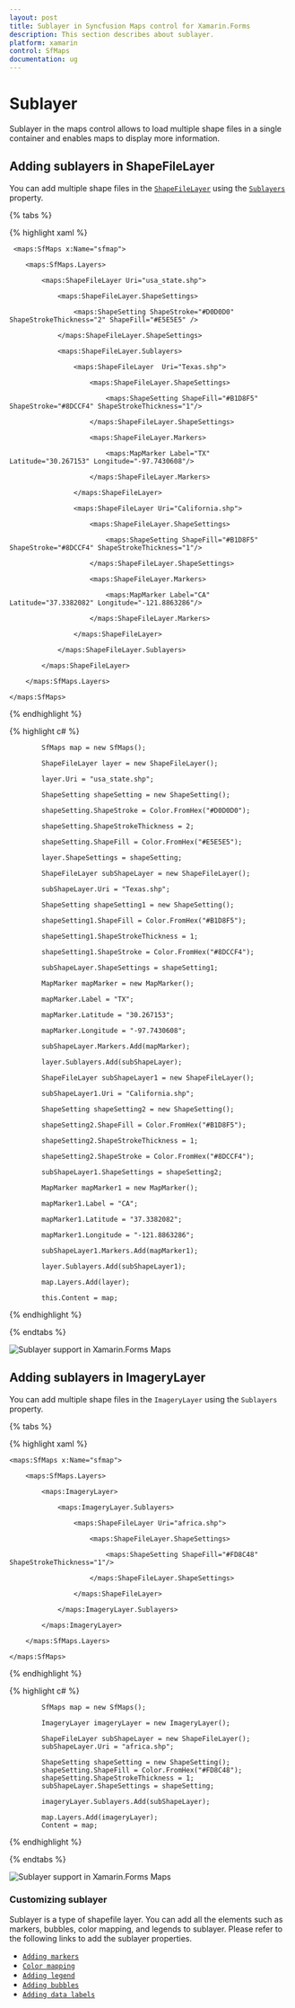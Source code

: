 ```yaml
---
layout: post
title: Sublayer in Syncfusion Maps control for Xamarin.Forms
description: This section describes about sublayer.
platform: xamarin
control: SfMaps
documentation: ug
---
```


# Sublayer

Sublayer in the maps control allows to load multiple shape files in a single container and enables maps to display more information.

## Adding sublayers in ShapeFileLayer

You can add multiple shape files in the [`ShapeFileLayer`](https://help.syncfusion.com/cr/cref_files/xamarin/Syncfusion.SfMaps.XForms~Syncfusion.SfMaps.XForms.ShapeFileLayer.html) using the [`Sublayers`](https://help.syncfusion.com/cr/cref_files/xamarin/Syncfusion.SfMaps.XForms~Syncfusion.SfMaps.XForms.ShapeFileLayer~Sublayers.html) property.

{% tabs %}

{% highlight xaml %}

     <maps:SfMaps x:Name="sfmap">

        <maps:SfMaps.Layers>

            <maps:ShapeFileLayer Uri="usa_state.shp">

                <maps:ShapeFileLayer.ShapeSettings>

                    <maps:ShapeSetting ShapeStroke="#D0D0D0" ShapeStrokeThickness="2" ShapeFill="#E5E5E5" />

                </maps:ShapeFileLayer.ShapeSettings>

                <maps:ShapeFileLayer.Sublayers>

                    <maps:ShapeFileLayer  Uri="Texas.shp">

                        <maps:ShapeFileLayer.ShapeSettings>

                            <maps:ShapeSetting ShapeFill="#B1D8F5" ShapeStroke="#8DCCF4" ShapeStrokeThickness="1"/>

                        </maps:ShapeFileLayer.ShapeSettings>

                        <maps:ShapeFileLayer.Markers>

                            <maps:MapMarker Label="TX" Latitude="30.267153" Longitude="-97.7430608"/>

                        </maps:ShapeFileLayer.Markers>

                    </maps:ShapeFileLayer>

                    <maps:ShapeFileLayer Uri="California.shp">

                        <maps:ShapeFileLayer.ShapeSettings>

                            <maps:ShapeSetting ShapeFill="#B1D8F5" ShapeStroke="#8DCCF4" ShapeStrokeThickness="1"/>

                        </maps:ShapeFileLayer.ShapeSettings>

                        <maps:ShapeFileLayer.Markers>

                            <maps:MapMarker Label="CA" Latitude="37.3382082" Longitude="-121.8863286"/>

                        </maps:ShapeFileLayer.Markers>

                    </maps:ShapeFileLayer>

                </maps:ShapeFileLayer.Sublayers>

            </maps:ShapeFileLayer>

        </maps:SfMaps.Layers>

    </maps:SfMaps>

{% endhighlight %}

{% highlight c# %}

            SfMaps map = new SfMaps();

            ShapeFileLayer layer = new ShapeFileLayer();

            layer.Uri = "usa_state.shp";

            ShapeSetting shapeSetting = new ShapeSetting();

            shapeSetting.ShapeStroke = Color.FromHex("#D0D0D0");

            shapeSetting.ShapeStrokeThickness = 2;

            shapeSetting.ShapeFill = Color.FromHex("#E5E5E5");

            layer.ShapeSettings = shapeSetting;

            ShapeFileLayer subShapeLayer = new ShapeFileLayer();

            subShapeLayer.Uri = "Texas.shp";

            ShapeSetting shapeSetting1 = new ShapeSetting();

            shapeSetting1.ShapeFill = Color.FromHex("#B1D8F5");

            shapeSetting1.ShapeStrokeThickness = 1;

            shapeSetting1.ShapeStroke = Color.FromHex("#8DCCF4");

            subShapeLayer.ShapeSettings = shapeSetting1;

            MapMarker mapMarker = new MapMarker();

            mapMarker.Label = "TX";

            mapMarker.Latitude = "30.267153";

            mapMarker.Longitude = "-97.7430608";

            subShapeLayer.Markers.Add(mapMarker);

            layer.Sublayers.Add(subShapeLayer);

            ShapeFileLayer subShapeLayer1 = new ShapeFileLayer();

            subShapeLayer1.Uri = "California.shp";

            ShapeSetting shapeSetting2 = new ShapeSetting();

            shapeSetting2.ShapeFill = Color.FromHex("#B1D8F5");

            shapeSetting2.ShapeStrokeThickness = 1;

            shapeSetting2.ShapeStroke = Color.FromHex("#8DCCF4");

            subShapeLayer1.ShapeSettings = shapeSetting2;

            MapMarker mapMarker1 = new MapMarker();

            mapMarker1.Label = "CA";

            mapMarker1.Latitude = "37.3382082";

            mapMarker1.Longitude = "-121.8863286";

            subShapeLayer1.Markers.Add(mapMarker1);

            layer.Sublayers.Add(subShapeLayer1);

            map.Layers.Add(layer);

            this.Content = map;

{% endhighlight %}

{% endtabs %}

![Sublayer support in Xamarin.Forms Maps](Images/Sublayer.png)

## Adding sublayers in ImageryLayer

You can add multiple shape files in the `ImageryLayer` using the `Sublayers` property.

{% tabs %}

{% highlight xaml %}

    <maps:SfMaps x:Name="sfmap">

        <maps:SfMaps.Layers>

            <maps:ImageryLayer>

                <maps:ImageryLayer.Sublayers>
                  
                    <maps:ShapeFileLayer Uri="africa.shp">

                        <maps:ShapeFileLayer.ShapeSettings>

                            <maps:ShapeSetting ShapeFill="#FD8C48" ShapeStrokeThickness="1"/>

                        </maps:ShapeFileLayer.ShapeSettings>

                    </maps:ShapeFileLayer>

                </maps:ImageryLayer.Sublayers>
            
            </maps:ImageryLayer>

        </maps:SfMaps.Layers>
        
    </maps:SfMaps>

{% endhighlight %}

{% highlight c# %}
           
            SfMaps map = new SfMaps();

            ImageryLayer imageryLayer = new ImageryLayer();

            ShapeFileLayer subShapeLayer = new ShapeFileLayer();
            subShapeLayer.Uri = "africa.shp";

            ShapeSetting shapeSetting = new ShapeSetting();
            shapeSetting.ShapeFill = Color.FromHex("#FD8C48");
            shapeSetting.ShapeStrokeThickness = 1;
            subShapeLayer.ShapeSettings = shapeSetting;

            imageryLayer.Sublayers.Add(subShapeLayer);

            map.Layers.Add(imageryLayer);
            Content = map;
			
{% endhighlight %}

{% endtabs %}	

![Sublayer support in Xamarin.Forms Maps](Images/ImageryLayer-SubLayer.jpg)

### Customizing sublayer

Sublayer is a type of shapefile layer. You can add all the elements such as markers, bubbles, color mapping, and legends to sublayer. Please refer to the following links to add the sublayer properties.

* [`Adding markers`](https://help.syncfusion.com/xamarin/sfmaps/getting-started?cs-save-lang=1&cs-lang=xaml#adding-markers)
* [`Color mapping`](https://help.syncfusion.com/xamarin/sfmaps/getting-started?cs-save-lang=1&cs-lang=xaml#color-mapping)
* [`Adding legend`](https://help.syncfusion.com/xamarin/sfmaps/getting-started?cs-save-lang=1&cs-lang=xaml#adding-legends)
* [`Adding bubbles`](https://help.syncfusion.com/xamarin/sfmaps/bubblemarker#adding-bubbles)
* [`Adding data labels`](https://help.syncfusion.com/xamarin/sfmaps/datalabels#adding-data-labels)